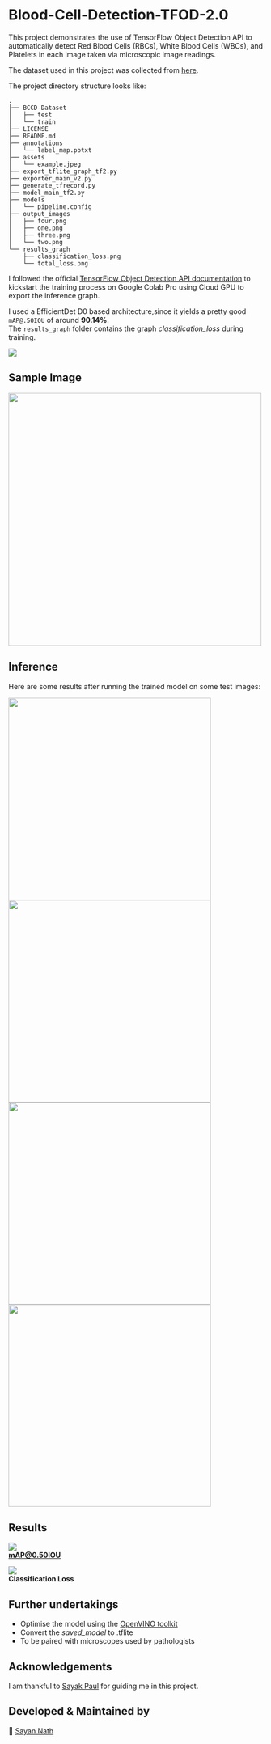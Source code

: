 # Blood-Cell-Detection-TFOD-2.0

This project demonstrates the use of TensorFlow Object Detection API to automatically detect Red Blood Cells (RBCs), White Blood Cells (WBCs), and Platelets in each image taken via microscopic image readings.

The dataset used in this project was collected from [here](https://github.com/Shenggan/BCCD_Dataset).

The project directory structure looks like:

```
.
├── BCCD-Dataset
│   ├── test
│   └── train
├── LICENSE
├── README.md
├── annotations
│   └── label_map.pbtxt
├── assets
│   └── example.jpeg
├── export_tflite_graph_tf2.py
├── exporter_main_v2.py
├── generate_tfrecord.py
├── model_main_tf2.py
├── models
│   └── pipeline.config
├── output_images
│   ├── four.png
│   ├── one.png
│   ├── three.png
│   └── two.png
└── results_graph
    ├── classification_loss.png
    └── total_loss.png
```

I followed the official [TensorFlow Object Detection API documentation](https://github.com/tensorflow/models/tree/master/research/object_detection) to kickstart the training process on Google Colab Pro using Cloud GPU to export the inference graph.

I used a EfficientDet D0 based architecture,since it yields a pretty good `mAP@.50IOU` of around **90.14%**. <br> 
The `results_graph` folder contains the graph _classification_loss_ during training.

<img src="assets/efficient det.png">

## Sample Image
<img height=500 width=500 src="assets/sample.jpeg">

## Inference
Here are some results after running the trained model on some test images:
<p>
    <img height=400 width=400 src="output_images/one.png">
    <img height=400 width=400 src="output_images/two.png"> <br>
    <img height=400 width=400 src="output_images/three.png">
    <img height=400 width=400 src="output_images/four.png">
</p>

## Results

<img src="exported_graph/mAP@.50IOU.png"> <br>
**mAP@0.50IOU**

<img src="exported_graph/classification_loss.png"> <br>
**Classification Loss**


## Further undertakings
* Optimise the model using the [OpenVINO toolkit](https://software.intel.com/en-us/openvino-toolkit) 
* Convert the _saved_model_ to .tflite
* To be paired with microscopes used by pathologists

## Acknowledgements
I am thankful to [Sayak Paul](https://sayak.dev) for guiding me in this project.

## Developed & Maintained by
👨 [Sayan Nath](https://sayannath.biz)
